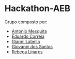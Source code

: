 # Hackathon-AEB

Grupo composto por:

* [Antonio Mesquita]()
* [Eduardo Correia](https://github.com/eduardo-ehsc)
* [Gianni Labella](https://github.com/gianni-lab)
* [Giovanni dos Santos](https://github.com/giovanni1811)
* [Rebeca Linares](https://github.com/becalinares)
